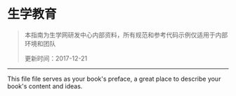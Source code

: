 # 生学教育

> 本指南为生学网研发中心内部资料，所有规范和参考代码示例仅适用于内部环境和团队
>
> 更新时间：2017-12-21

---

This file file serves as your book's preface, a great place to describe your book's content and ideas.
